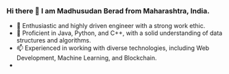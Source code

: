 ### Hi there 👋 I am Madhusudan Berad from Maharashtra, India.

- 🔭 Enthusiastic and highly driven engineer with a strong work ethic.
- 🌱 Proficient in Java, Python, and C++, with a solid understanding of data structures and algorithms.
- 📫 Experienced in working with diverse technologies, including Web Development, Machine Learning, and Blockchain.
- 


